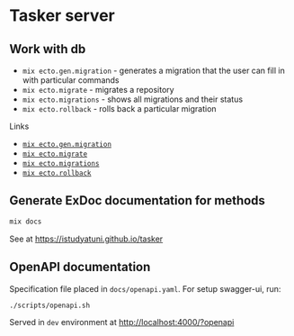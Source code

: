 # Tasker server

## Work with db

- `mix ecto.gen.migration` - generates a migration that the user can fill in with particular commands
- `mix ecto.migrate` - migrates a repository
- `mix ecto.migrations` - shows all migrations and their status
- `mix ecto.rollback` - rolls back a particular migration

Links

- [`mix ecto.gen.migration`](https://hexdocs.pm/ecto_sql/Mix.Tasks.Ecto.Gen.Migration.html)
- [`mix ecto.migrate`](https://hexdocs.pm/ecto_sql/Mix.Tasks.Ecto.Migrate.html)
- [`mix ecto.migrations`](https://hexdocs.pm/ecto_sql/Mix.Tasks.Ecto.Migrations.html)
- [`mix ecto.rollback`](https://hexdocs.pm/ecto_sql/Mix.Tasks.Ecto.Rollback.html)

## Generate ExDoc documentation for methods

```bash
mix docs
```

See at https://istudyatuni.github.io/tasker

## OpenAPI documentation

Specification file placed in `docs/openapi.yaml`. For setup swagger-ui, run:

```bash
./scripts/openapi.sh
```

Served in `dev` environment at [http://localhost:4000/?openapi](http://localhost:4000/?openapi)
